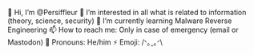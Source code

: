 👋 Hi, I’m @Persiffleur 
👀 I’m interested in all what is related to information (theory, science, security)
🌱 I’m currently learning Malware Reverse Engineering
📫 How to reach me: Only in case of emergency (email or Mastodon)
🥷 Pronouns: He/him
⚡ Emoji: /ᐠ｡ꞈ｡ᐟ\ 
